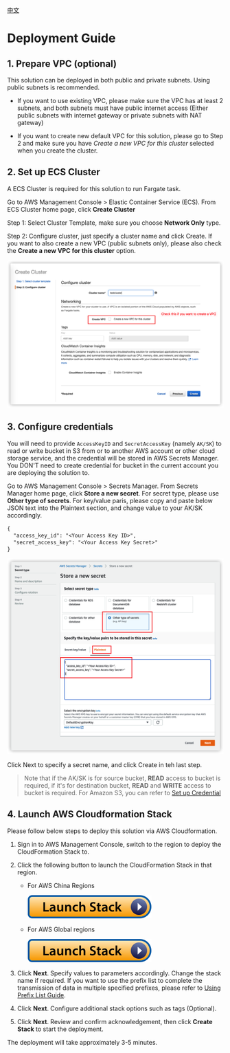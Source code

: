 
[中文](./DEPLOYMENT_CN.md)

# Deployment Guide

## 1. Prepare VPC (optional)

This solution can be deployed in both public and private subnets. Using public subnets is recommended.

- If you want to use existing VPC, please make sure the VPC has at least 2 subnets, and both subnets must have public internet access (Either public subnets with internet gateway or private subnets with NAT gateway)

- If you want to create new default VPC for this solution, please go to Step 2 and make sure you have *Create a new VPC for this cluster* selected when you create the cluster.


## 2. Set up ECS Cluster

A ECS Cluster is required for this solution to run Fargate task.

Go to AWS Management Console > Elastic Container Service (ECS). From ECS Cluster home page, click **Create Cluster**

Step 1: Select Cluster Template, make sure you choose **Network Only** type. 

Step 2: Configure cluster, just specify a cluster name and click Create. If you want to also create a new VPC (public subnets only), please also check the **Create a new VPC for this cluster** option.

![Create Cluster](cluster_en.png)



## 3. Configure credentials

You will need to provide `AccessKeyID` and `SecretAccessKey` (namely `AK/SK`) to read or write bucket in S3 from or to another AWS account or other cloud storage service, and the credential will be stored in AWS Secrets Manager.  You DON'T need to create credential for bucket in the current account you are deploying the solution to.

Go to AWS Management Console > Secrets Manager. From Secrets Manager home page, click **Store a new secret**. For secret type, please use **Other type of secrets**. For key/value paris, please copy and paste below JSON text into the Plaintext section, and change value to your AK/SK accordingly.

```
{
  "access_key_id": "<Your Access Key ID>",
  "secret_access_key": "<Your Access Key Secret>"
}
```

![Secret](secret_en.png)

Click Next to specify a secret name, and click Create in teh last step.


> Note that if the AK/SK is for source bucket, **READ** access to bucket is required, if it's for destination bucket, **READ** and **WRITE** access to bucket is required. For Amazon S3, you can refer to [Set up Credential](./IAM_POLICY.md)


## 4. Launch AWS Cloudformation Stack

Please follow below steps to deploy this solution via AWS Cloudformation.

1. Sign in to AWS Management Console, switch to the region to deploy the CloudFormation Stack to.

1. Click the following button to launch the CloudFormation Stack in that region.

    - For AWS China Regions

      [![Launch Stack](launch-stack.svg)](https://console.amazonaws.cn/cloudformation/home#/stacks/create/template?stackName=DTHS3Stack&templateURL=https://aws-gcr-solutions.s3.cn-north-1.amazonaws.com.cn/data-transfer-hub-s3/v2.1.0/DataTransferS3Stack-ec2.template)

    - For AWS Global regions

      [![Launch Stack](launch-stack.svg)](https://console.aws.amazon.com/cloudformation/home#/stacks/create/template?stackName=DTHS3Stack&templateURL=https://aws-gcr-solutions.s3.amazonaws.com/data-transfer-hub-s3/v2.1.0/DataTransferS3Stack-ec2.template)
    
1. Click **Next**. Specify values to parameters accordingly. Change the stack name if required. If you want to use the prefix list to complete the transmission of data in multiple specified prefixes, please refer to [Using Prefix List Guide](./USING_PREFIX_LIST_EN.md).

1. Click **Next**. Configure additional stack options such as tags (Optional). 

1. Click **Next**. Review and confirm acknowledgement,  then click **Create Stack** to start the deployment.

The deployment will take approximately 3-5 minutes.